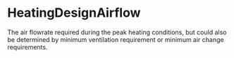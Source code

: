 HeatingDesignAirflow
====================

The air flowrate required during the peak heating conditions, but could also be determined by minimum ventilation requirement or minimum air change requirements.
